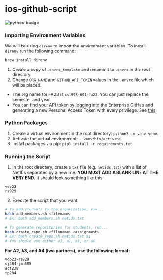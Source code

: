# ios-github-script
![python-badge](https://img.shields.io/badge/python-3670A0?style=for-the-badge&logo=python&logoColor=ffdd54)

### Importing Environment Variables

We will be using `direnv` to import the environment variables. To install `direnv` run the following command:

```bash
brew install direnv
```
1. Create a copy of `.envrc_template` and rename it to `.envrc` in the root directory.
2. Change `ORG_NAME` and `GITHUB_API_TOKEN` values in the `.envrc` file which will be placed.
  - The org name for FA23 is `cs1998-601-fa23`. You can just replace the semester and year.
  - You can find your API token by logging into the Enterprise GitHub and generating a new Personal Access Token with every privilege. See [this](https://docs.github.com/en/authentication/keeping-your-account-and-data-secure/managing-your-personal-access-tokens).


### Python Packages

1. Create a virtual environment in the root directory: `python3 -m venv venv`.
2. Activate the virtual environment: `. venv/bin/activate`.
3. Install packages via pip: `pip3 install -r requirements.txt`.

### Running the Script

1. In the root directory, create a `txt` file (e.g. `netids.txt`) with a list of NetIDs separated by a new line. **YOU MUST ADD A BLANK LINE AT THE VERY END.** It should look something like this:
```bash
vdb23
rs929


```

2. Execute the script that you want:

```bash
# To add students to the organization, run...
bash add_members.sh <filename>
# Ex: bash add_members.sh netids.txt

# To generate repositories for students, run...
bash create_repo.sh <filename> <assignment>
# Ex: bash create_repo.sh netids.txt a1
# You should use either a1, a2, a3, or a4
```

**For A2, A3, and A4 (two partners), use the following format:**

```bash
vdb23-rs929
cj384-jmh585
act238
tp284


```
